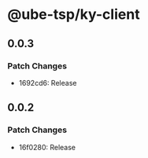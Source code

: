 # @ube-tsp/ky-client

## 0.0.3

### Patch Changes

- 1692cd6: Release

## 0.0.2

### Patch Changes

- 16f0280: Release

